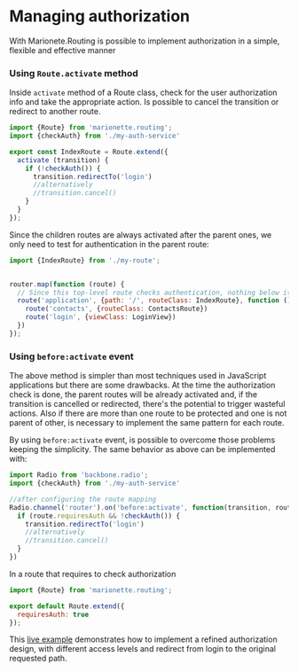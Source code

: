 # Managing authorization

With Marionete.Routing is possible to implement authorization in a simple, flexible and effective manner

### Using `Route.activate` method

Inside `activate` method of a Route class, check for the user authorization info and take the appropriate action.
Is possible to cancel the transition or redirect to another route.

```javascript
import {Route} from 'marionette.routing';
import {checkAuth} from './my-auth-service'

export const IndexRoute = Route.extend({
  activate (transition) {
    if (!checkAuth()) {
      transition.redirectTo('login')
      //alternatively
      //transition.cancel()
    }
  }
});
```

Since the children routes are always activated after the parent ones, we only
need to test for authentication in the parent route:

```javascript
import {IndexRoute} from './my-route';


router.map(function (route) {
  // Since this top-level route checks authentication, nothing below it needs to
  route('application', {path: '/', routeClass: IndexRoute}, function () {
    route('contacts', {routeClass: ContactsRoute})
    route('login', {viewClass: LoginView})
  })
});
```

### Using `before:activate` event

The above method is simpler than most techniques used in JavaScript applications
but there are some drawbacks. At the time the authorization check is done, the
parent routes will be already activated and, if the transition is cancelled or
redirected, there's the potential to trigger wasteful actions. Also if there are
more than one route to be protected and one is not parent of other, is necessary
to implement the same pattern for each route.

By using `before:activate` event, is possible to overcome those problems keeping
the simplicity. The same behavior as above can be implemented with:

```js
import Radio from 'backbone.radio';
import {checkAuth} from './my-auth-service'

//after configuring the route mapping
Radio.channel('router').on('before:activate', function(transition, route) {
  if (route.requiresAuth && !checkAuth()) {
    transition.redirectTo('login')
    //alternatively
    //transition.cancel()
  }
})
```

In a route that requires to check authorization

```javascript
import {Route} from 'marionette.routing';

export default Route.extend({
  requiresAuth: true
});
```

This [live example](http://codepen.io/blikblum/pen/mWmbQX?editors=1010)
demonstrates how to implement a refined authorization design, with different
access levels and redirect from login to the original requested path.
